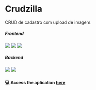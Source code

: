 # Crudzilla

CRUD de cadastro com upload de imagem.


##### Frontend
<span>
  <img src="https://img.shields.io/badge/TypeScript-007ACC?style=for-the-badge&logo=typescript&logoColor=white" />
  <img src="https://img.shields.io/badge/Angular-DD0031?style=for-the-badge&logo=angular&logoColor=white" />
  <img src="https://img.shields.io/badge/Bootstrap-563D7C?style=for-the-badge&logo=bootstrap&logoColor=white" />
</span>

##### Backend
<span>
  <img src="https://img.shields.io/badge/Java-ea4848?style=for-the-badge&logo=java&logoColor=white" /> 
  <img src="https://img.shields.io/badge/Spring-6DB33F?style=for-the-badge&logo=spring&logoColor=white" /> 
</span>

###

#### 💻 Access the aplication [here](www.google.com "Acessar a aplicação")
